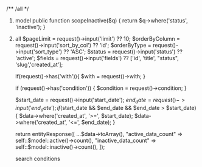 /** 
    /all 
*/

1. model
    public function scopeInactive($q)
    {
        return $q->where('status', 'inactive');
    }

2. all
    $pageLimit = request()->input('limit') ?? 10;
    $orderByColumn = request()->input('sort_by_col') ?? 'id';
    $orderByType = request()->input('sort_type') ?? 'ASC';
    $status = request()->input('status') ?? 'active';
    $fields = request()->input('fields') ?? ['id', 'title', "status", 'slug','created_at'];

    if(request()->has('with')){
        $with = request()->with;
    }

    if (request()->has('condition')) {
        $condition = request()->condition;
    }

    $start_date = request()->input('start_date');
    $end_date = request()->input('end_date');
    if ($start_date && $end_date && $end_date > $start_date) {
        $data->where('created_at', '>=', $start_date);
        $data->where('created_at', '<=', $end_date);
    }

    return entityResponse([
        ...$data->toArray(),
        "active_data_count" => self::$model::active()->count(),
        "inactive_data_count" => self::$model::inactive()->count(),
    ]);

    search conditions
